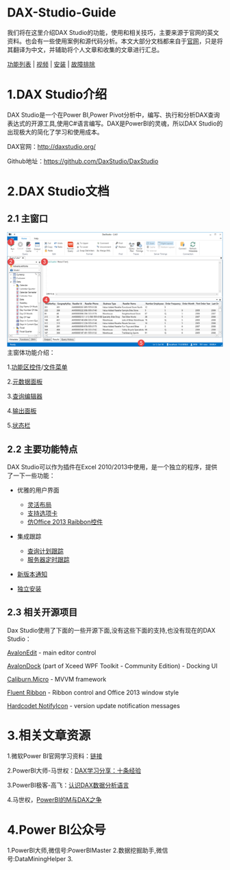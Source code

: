 # DAX-Studio-Guide

我们将在这里介绍DAX Studio的功能，使用和相关技巧，主要来源于官网的英文资料。也会有一些使用案例和源代码分析。本文大部分文档都来自于[官网](http://daxstudio.org/documentation/)，只是将其翻译为中文，并辅助将个人文章和收集的文章进行汇总。

 [功能列表](http://daxstudio.org/documentation/features/) | [视频](http://daxstudio.org/documentation/videos/) | [安装](http://daxstudio.org/documentation/installation/) | [故障排除](http://daxstudio.org/documentation/troubleshooting/)

# 1.DAX Studio介绍
DAX Studio是一个在Power BI,Power Pivot分析中，编写、执行和分析DAX查询表达式的开源工具,使用C#语言编写。DAX是PowerBI的灵魂，所以DAX Studio的出现极大的简化了学习和使用成本。

DAX官网：http://daxstudio.org/

Github地址：https://github.com/DaxStudio/DaxStudio


# 2.DAX Studio文档
## 2.1 主窗口
![如下图所示，是DAX Studio的主屏幕：](https://raw.githubusercontent.com/asxinyu/DAX-Studio-Guide/master/Img/DaxStudio_MainScreen.png)
主窗体功能介绍：

1.[功能区控件](http://daxstudio.org/documentation/features/ribbon-control)/[文件菜单](http://daxstudio.org/documentation/features/file-menu)

2.[元数据面板](http://daxstudio.org/documentation/features/metadata-panes)

3.[查询编辑器](http://daxstudio.org/documentation/features/query-editor)

4.[输出面板](http://daxstudio.org/documentation/features/output-panes)

5.[状态栏](http://daxstudio.org/documentation/features/statusbar)

## 2.2 主要功能特点
DAX Studio可以作为插件在Excel 2010/2013中使用，是一个独立的程序，提供了一下一些功能：
- 优雅的用户界面
  - [灵活布局]((http://daxstudio.org/documentation/features/flexible-layout))
  - [支持选项卡](http://daxstudio.org/documentation/features/multiple-tabs)
  - [仿Office 2013 Raibbon控件](http://daxstudio.org/documentation/features/ribbon-control)

- 集成跟踪
  - [查询计划跟踪](http://daxstudio.org/documentation/features/query-plan-trace)
  - [服务器定时跟踪](http://daxstudio.org/documentation/features/server-timing-trace/)
- [新版本通知](http://daxstudio.org/documentation/features/new-version-notification/)
- [独立安装](http://daxstudio.org/documentation/installation/single-installer)

## 2.3 相关开源项目
Dax Studio使用了下面的一些开源下面,没有这些下面的支持,也没有现在的DAX Studio：

[AvalonEdit](http://avalonedit.net/) - main editor control

[AvalonDock](http://wpftoolkit.codeplex.com/) (part of Xceed WPF Toolkit - Community Edition) - Docking UI

[Caliburn.Micro](http://caliburnmicro.codeplex.com/) - MVVM framework

[Fluent Ribbon](http://fluent.codeplex.com/) - Ribbon control and Office 2013 window style

[Hardcodet NotifyIcon](http://www.hardcodet.net/wpf-notifyicon) - version update notification messages

# 3.相关文章资源
1.微软Power BI官网学习资料：[链接](https://docs.microsoft.com/zh-cn/power-bi/service-get-started)

2.PowerBI大师-马世权：[DAX学习分享：十条经验](https://mp.weixin.qq.com/s/UXVJLEk3kcnKhChLlQyhsA)

3.PowerBI极客-高飞：[认识DAX数据分析语言](https://mp.weixin.qq.com/s/WimTFi_Tt7-EPx-Kc6H4aw)

4.马世权，[PowerBI的M与DAX之争](https://zhuanlan.zhihu.com/p/27416587)

# 4.Power BI公众号
1.PowerBI大师,微信号:PowerBIMaster
2.数据挖掘助手,微信号:DataMiningHelper
3.
